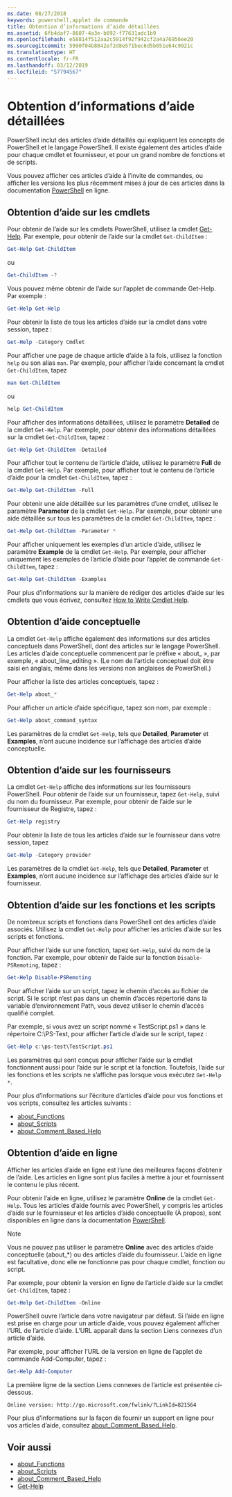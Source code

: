 ```yaml
---
ms.date: 08/27/2018
keywords: powershell,applet de commande
title: Obtention d’informations d’aide détaillées
ms.assetid: 6fb4daf7-8607-4a3e-b692-f77631adc1b9
ms.openlocfilehash: e58814f512aa2c5914f92f942cf2a4a76956ee20
ms.sourcegitcommit: 5990f04b8042ef2d8e571bec6d5b051e64c9921c
ms.translationtype: HT
ms.contentlocale: fr-FR
ms.lasthandoff: 03/12/2019
ms.locfileid: "57794567"
---
```

# <a name="getting-detailed-help-information"></a>Obtention d’informations d’aide détaillées

PowerShell inclut des articles d’aide détaillés qui expliquent les concepts de PowerShell et le langage PowerShell. Il existe également des articles d’aide pour chaque cmdlet et fournisseur, et pour un grand nombre de fonctions et de scripts.

Vous pouvez afficher ces articles d’aide à l’invite de commandes, ou afficher les versions les plus récemment mises à jour de ces articles dans la documentation [PowerShell](/powershell/scripting/overview) en ligne.

## <a name="getting-help-for-cmdlets"></a>Obtention d’aide sur les cmdlets

Pour obtenir de l’aide sur les cmdlets PowerShell, utilisez la cmdlet [Get-Help](/powershell/module/microsoft.powershell.core/Get-Help). Par exemple, pour obtenir de l’aide sur la cmdlet `Get-ChildItem` :

```powershell
Get-Help Get-ChildItem
```

ou

```powershell
Get-ChildItem -?
```

Vous pouvez même obtenir de l’aide sur l’applet de commande Get-Help. Par exemple :

```powershell
Get-Help Get-Help
```

Pour obtenir la liste de tous les articles d’aide sur la cmdlet dans votre session, tapez :

```powershell
Get-Help -Category Cmdlet
```

Pour afficher une page de chaque article d’aide à la fois, utilisez la fonction `help` ou son alias `man`.
Par exemple, pour afficher l’aide concernant la cmdlet `Get-ChildItem`, tapez

```powershell
man Get-ChildItem
```

ou

```powershell
help Get-ChildItem
```

Pour afficher des informations détaillées, utilisez le paramètre **Detailed** de la cmdlet `Get-Help`. Par exemple, pour obtenir des informations détaillées sur la cmdlet `Get-ChildItem`, tapez :

```powershell
Get-Help Get-ChildItem -Detailed
```

Pour afficher tout le contenu de l’article d’aide, utilisez le paramètre **Full** de la cmdlet `Get-Help`. Par exemple, pour afficher tout le contenu de l’article d’aide pour la cmdlet `Get-ChildItem`, tapez :

```powershell
Get-Help Get-ChildItem -Full
```

Pour obtenir une aide détaillée sur les paramètres d’une cmdlet, utilisez le paramètre **Parameter** de la cmdlet `Get-Help`. Par exemple, pour obtenir une aide détaillée sur tous les paramètres de la cmdlet `Get-ChildItem`, tapez :

```powershell
Get-Help Get-ChildItem -Parameter *
```

Pour afficher uniquement les exemples d’un article d’aide, utilisez le paramètre **Example** de la cmdlet `Get-Help`.
Par exemple, pour afficher uniquement les exemples de l’article d’aide pour l’applet de commande `Get-ChildItem`, tapez :

```powershell
Get-Help Get-ChildItem -Examples
```

Pour plus d’informations sur la manière de rédiger des articles d’aide sur les cmdlets que vous écrivez, consultez [How to Write Cmdlet Help](/powershell/developer/help/writing-help-for-windows-powershell-cmdlets).

## <a name="getting-conceptual-help"></a>Obtention d’aide conceptuelle

La cmdlet `Get-Help` affiche également des informations sur des articles conceptuels dans PowerShell, dont des articles sur le langage PowerShell. Les articles d’aide conceptuelle commencent par le préfixe « about_ », par exemple, « about_line_editing ». (Le nom de l’article conceptuel doit être saisi en anglais, même dans les versions non anglaises de PowerShell.)

Pour afficher la liste des articles conceptuels, tapez :

```powershell
Get-Help about_*
```

Pour afficher un article d’aide spécifique, tapez son nom, par exemple :

```powershell
Get-Help about_command_syntax
```

Les paramètres de la cmdlet `Get-Help`, tels que **Detailed**, **Parameter** et **Examples**, n’ont aucune incidence sur l’affichage des articles d’aide conceptuelle.

## <a name="getting-help-about-providers"></a>Obtention d’aide sur les fournisseurs

La cmdlet `Get-Help` affiche des informations sur les fournisseurs PowerShell. Pour obtenir de l’aide sur un fournisseur, tapez `Get-Help`, suivi du nom du fournisseur. Par exemple, pour obtenir de l’aide sur le fournisseur de Registre, tapez :

```powershell
Get-Help registry
```

Pour obtenir la liste de tous les articles d’aide sur le fournisseur dans votre session, tapez

```powershell
Get-Help -Category provider
```

Les paramètres de la cmdlet `Get-Help`, tels que **Detailed**, **Parameter** et **Examples**, n’ont aucune incidence sur l’affichage des articles d’aide sur le fournisseur.

## <a name="getting-help-about-scripts-and-functions"></a>Obtention d’aide sur les fonctions et les scripts

De nombreux scripts et fonctions dans PowerShell ont des articles d’aide associés. Utilisez la cmdlet `Get-Help` pour afficher les articles d’aide sur les scripts et fonctions.

Pour afficher l’aide sur une fonction, tapez `Get-Help`, suivi du nom de la fonction. Par exemple, pour obtenir de l’aide sur la fonction `Disable-PSRemoting`, tapez :

```powershell
Get-Help Disable-PSRemoting
```

Pour afficher l’aide sur un script, tapez le chemin d’accès au fichier de script. Si le script n’est pas dans un chemin d’accès répertorié dans la variable d’environnement Path, vous devez utiliser le chemin d’accès qualifié complet.

Par exemple, si vous avez un script nommé « TestScript.ps1 » dans le répertoire C:\\PS-Test, pour afficher l’article d’aide sur le script, tapez :

```powershell
Get-Help c:\ps-test\TestScript.ps1
```

Les paramètres qui sont conçus pour afficher l’aide sur la cmdlet fonctionnent aussi pour l’aide sur le script et la fonction. Toutefois, l’aide sur les fonctions et les scripts ne s’affiche pas lorsque vous exécutez `Get-Help *`.

Pour plus d’informations sur l’écriture d’articles d’aide pour vos fonctions et vos scripts, consultez les articles suivants :

- [about_Functions](/powershell/module/microsoft.powershell.core/about/about_functions)
- [about_Scripts](/powershell/module/microsoft.powershell.core/about/about_scripts)
- [about_Comment_Based_Help](/powershell/module/microsoft.powershell.core/about/about_comment_based_help)

## <a name="getting-help-online"></a>Obtention d’aide en ligne

Afficher les articles d’aide en ligne est l’une des meilleures façons d’obtenir de l’aide. Les articles en ligne sont plus faciles à mettre à jour et fournissent le contenu le plus récent.

Pour obtenir l’aide en ligne, utilisez le paramètre **Online** de la cmdlet `Get-Help`. Tous les articles d’aide fournis avec PowerShell, y compris les articles d’aide sur le fournisseur et les articles d’aide conceptuelle (À propos), sont disponibles en ligne dans la documentation [PowerShell](/powershell/scripting/powershell-scripting).

> [!NOTE]
> Vous ne pouvez pas utiliser le paramètre **Online** avec des articles d’aide conceptuelle (about_\*) ou des articles d’aide du fournisseur.
> L’aide en ligne est facultative, donc elle ne fonctionne pas pour chaque cmdlet, fonction ou script.

Par exemple, pour obtenir la version en ligne de l’article d’aide sur la cmdlet `Get-ChildItem`, tapez :

```powershell
Get-Help Get-ChildItem -Online
```

PowerShell ouvre l’article dans votre navigateur par défaut. Si l’aide en ligne est prise en charge pour un article d’aide, vous pouvez également afficher l’URL de l’article d’aide. L’URL apparaît dans la section Liens connexes d’un article d’aide.

Par exemple, pour afficher l’URL de la version en ligne de l’applet de commande Add-Computer, tapez :

```powershell
Get-Help Add-Computer
```

La première ligne de la section Liens connexes de l’article est présentée ci-dessous.

```Output
Online version: http://go.microsoft.com/fwlink/?LinkId=821564
```

Pour plus d’informations sur la façon de fournir un support en ligne pour vos articles d’aide, consultez [about_Comment_Based_Help](/powershell/module/microsoft.powershell.core/about/about_comment_based_help).

## <a name="see-also"></a>Voir aussi

- [about_Functions](/powershell/module/microsoft.powershell.core/about/about_functions)
- [about_Scripts](/powershell/module/microsoft.powershell.core/about/about_scripts)
- [about_Comment_Based_Help](/powershell/module/microsoft.powershell.core/about/about_comment_based_help)
- [Get-Help](/powershell/module/microsoft.powershell.core/get-help)
